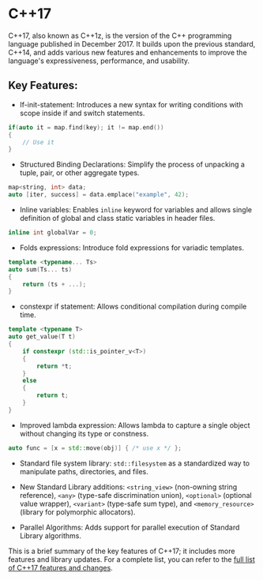 # C++17

C++17, also known as C++1z, is the version of the C++ programming language published in December 2017. It builds upon the previous standard, C++14, and adds various new features and enhancements to improve the language's expressiveness, performance, and usability.

## Key Features:
- If-init-statement: Introduces a new syntax for writing conditions with scope inside if and switch statements.
```cpp
if(auto it = map.find(key); it != map.end())
{
    // Use it
}
```

- Structured Binding Declarations: Simplify the process of unpacking a tuple, pair, or other aggregate types.
```cpp
map<string, int> data;
auto [iter, success] = data.emplace("example", 42);
```

- Inline variables: Enables `inline` keyword for variables and allows single definition of global and class static variables in header files.
```cpp
inline int globalVar = 0;
```

- Folds expressions: Introduce fold expressions for variadic templates.
```cpp
template <typename... Ts>
auto sum(Ts... ts)
{
    return (ts + ...);
}
```

- constexpr if statement: Allows conditional compilation during compile time.
```cpp
template <typename T>
auto get_value(T t)
{
    if constexpr (std::is_pointer_v<T>)
    {
        return *t;
    }
    else
    {
        return t;
    }
}
```

- Improved lambda expression: Allows lambda to capture a single object without changing its type or constness.
```cpp
auto func = [x = std::move(obj)] { /* use x */ };
```

- Standard file system library: `std::filesystem` as a standardized way to manipulate paths, directories, and files.

- New Standard Library additions: `<string_view>` (non-owning string reference), `<any>` (type-safe discrimination union), `<optional>` (optional value wrapper), `<variant>` (type-safe sum type), and `<memory_resource>` (library for polymorphic allocators).

- Parallel Algorithms: Adds support for parallel execution of Standard Library algorithms.

This is a brief summary of the key features of C++17; it includes more features and library updates. For a complete list, you can refer to the [full list of C++17 features and changes](https://en.cppreference.com/w/cpp/17).
